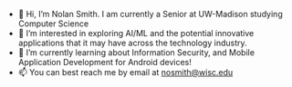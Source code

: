 - 👋 Hi, I’m Nolan Smith. I am currently a Senior at UW-Madison studying Computer Science
- 👀 I’m interested in exploring AI/ML and the potential innovative applications that it may have across the technology industry.
- 🌱 I’m currently learning about Information Security, and Mobile Application Development for Android devices!
- 📫 You can best reach me by email at nosmith@wisc.edu
